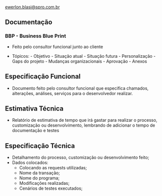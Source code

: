 ewerlon.blasi@spro.com.br

## Documentação

### BBP - Business Blue Print
- Feito pelo consultor funcional junto ao cliente

- Tópicos:
		- Objetivo
		- Situação atual
		- Situação futura
		- Personalização
		- Gaps do projeto
		- Mudanças organizacionais
		- Aprovação
		- Anexos

## Especificação Funcional
- Documento feito pelo consultor funcional que especifica chamados, alterações, análises, serviços para o desenvolvedor realizar.
	
## Estimativa Técnica
- Relatório de estimativa de tempo que irá gastar para realizar o processo, customização ou desenvolvimento, lembrando de adicionar o tempo de documentação e testes

## Especificação Técnica
- Detalhamento do processo, customização ou desenvolvimento feito;
- Dados colocados: 
	- Colocando as requests utilizadas;
	- Nome da transação;
	- Nome do programa;
	- Modificações realizadas;
	- Cenários de testes executados;
